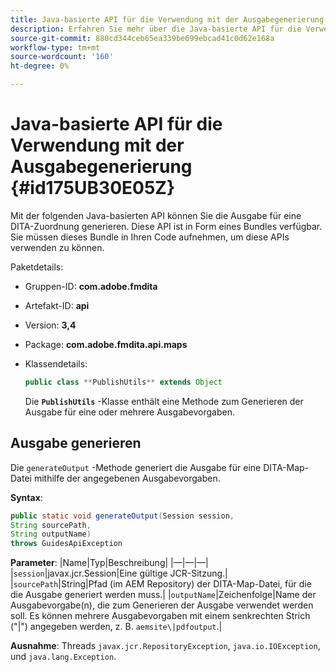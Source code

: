 ```yaml
---
title: Java-basierte API für die Verwendung mit der Ausgabegenerierung
description: Erfahren Sie mehr über die Java-basierte API für die Verwendung mit der Ausgabegenerierung.
source-git-commit: 880cd344ceb65ea339be699ebcad41c0d62e168a
workflow-type: tm+mt
source-wordcount: '160'
ht-degree: 0%

---
```


# Java-basierte API für die Verwendung mit der Ausgabegenerierung {#id175UB30E05Z}

Mit der folgenden Java-basierten API können Sie die Ausgabe für eine DITA-Zuordnung generieren. Diese API ist in Form eines Bundles verfügbar. Sie müssen dieses Bundle in Ihren Code aufnehmen, um diese APIs verwenden zu können.

Paketdetails:

- Gruppen-ID: **com.adobe.fmdita**

- Artefakt-ID: **api**

- Version: **3,4**

- Package: ****com.adobe.fmdita.api.maps****

- Klassendetails:

  ```JAVA
  public class **PublishUtils** extends Object
  ```

  Die **`PublishUtils`** -Klasse enthält eine Methode zum Generieren der Ausgabe für eine oder mehrere Ausgabevorgaben.


## Ausgabe generieren

Die ``generateOutput`` -Methode generiert die Ausgabe für eine DITA-Map-Datei mithilfe der angegebenen Ausgabevorgaben.

**Syntax**:

```JAVA
public static void generateOutput(Session session,
String sourcePath,
String outputName)
throws GuidesApiException
```

**Parameter**: |Name|Typ|Beschreibung| |—|—|—| |`session`|javax.jcr.Session|Eine gültige JCR-Sitzung.| |``sourcePath``|String|Pfad \(im AEM Repository\) der DITA-Map-Datei, für die die Ausgabe generiert werden muss.| |``outputName``|Zeichenfolge|Name der Ausgabevorgabe\(n\), die zum Generieren der Ausgabe verwendet werden soll. Es können mehrere Ausgabevorgaben mit einem senkrechten Strich (&quot;\|&quot;\) angegeben werden, z. B. `aemsite\|pdfoutput`.|

**Ausnahme**: Threads ``javax.jcr.RepositoryException``, `java.io.IOException`, und `java.lang.Exception`.
